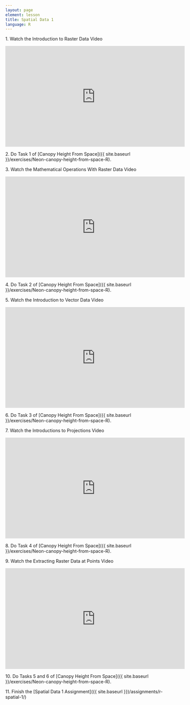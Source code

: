 ```yaml
---
layout: page
element: lesson
title: Spatial Data 1
language: R
---
```


1\. Watch the Introduction to Raster Data Video

<iframe width="560" height="315" src="https://www.youtube.com/embed/FDB4RthbuBE" frameborder="0" allow="accelerometer; autoplay; clipboard-write; encrypted-media; gyroscope; picture-in-picture" allowfullscreen></iframe>

2\. Do Task 1 of [Canopy Height From Space]({{ site.baseurl }}/exercises/Neon-canopy-height-from-space-R).

3\. Watch the Mathematical Operations With Raster Data Video

<iframe width="560" height="315" src="https://www.youtube.com/embed/l1sYh6eRozg" frameborder="0" allow="accelerometer; autoplay; clipboard-write; encrypted-media; gyroscope; picture-in-picture" allowfullscreen></iframe>

4\. Do Task 2 of [Canopy Height From Space]({{ site.baseurl }}/exercises/Neon-canopy-height-from-space-R).

5\. Watch the Introduction to Vector Data Video

<iframe width="560" height="315" src="https://www.youtube.com/embed/Cl-fyajKnmI" frameborder="0" allow="accelerometer; autoplay; clipboard-write; encrypted-media; gyroscope; picture-in-picture" allowfullscreen></iframe>

6\. Do Task 3 of [Canopy Height From Space]({{ site.baseurl }}/exercises/Neon-canopy-height-from-space-R).

7\. Watch the Introductions to Projections Video

<iframe width="560" height="315" src="https://www.youtube.com/embed/pG8I5mUA3qs" frameborder="0" allow="accelerometer; autoplay; clipboard-write; encrypted-media; gyroscope; picture-in-picture" allowfullscreen></iframe>

8\. Do Task 4 of [Canopy Height From Space]({{ site.baseurl }}/exercises/Neon-canopy-height-from-space-R).

9\. Watch the Extracting Raster Data at Points Video

<iframe width="560" height="315" src="https://www.youtube.com/embed/i_Q6jEt_jNs" frameborder="0" allow="accelerometer; autoplay; clipboard-write; encrypted-media; gyroscope; picture-in-picture" allowfullscreen></iframe>

10\. Do Tasks 5 and 6 of [Canopy Height From Space]({{ site.baseurl }}/exercises/Neon-canopy-height-from-space-R).

11\. Finish the [Spatial Data 1 Assignment]({{ site.baseurl }})/assignments/r-spatial-1/)